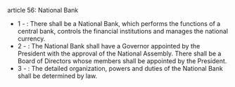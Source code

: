 article 56: National Bank

<ul>
			<li>1 - : There shall be a National Bank, which performs the functions of a central bank, controls the financial institutions and manages the national currency.<ul>
			</ul></li>			<li>2 - : The National Bank shall have a Governor appointed by the President with the approval of the National Assembly. There shall be a Board of Directors whose members shall be appointed by the President.<ul>
			</ul></li>			<li>3 - : The detailed organization, powers and duties of the National Bank shall be determined by law.<ul>
			</ul></li></ul>